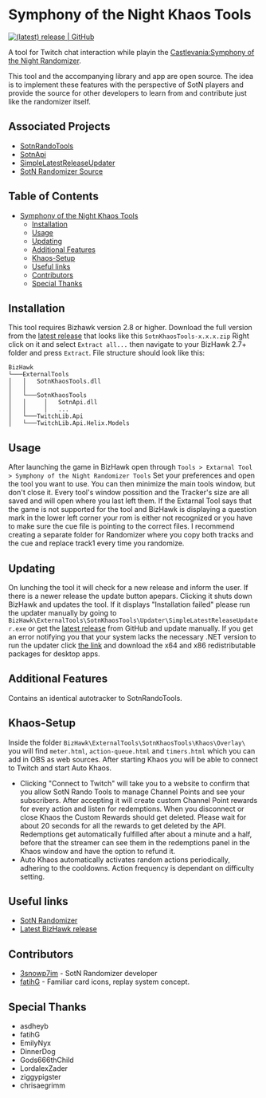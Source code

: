# Symphony of the Night Khaos Tools

[![(latest) release | GitHub](https://img.shields.io/github/release/TalicZealot/SotnKhaosTools.svg?logo=github&logoColor=333333&style=popout)](https://github.com/TalicZealot/SotnKhaosTools/releases/latest)

A tool for Twitch chat interaction while playin the [Castlevania:Symphony of the Night Randomizer](https://sotn.io).

This tool and the accompanying library and app are open source. The idea is to implement these features with the perspective of SotN players and provide the source for other developers to learn from and contribute just like the randomizer itself.

## Associated Projects
* [SotnRandoTools](https://github.com/TalicZealot/SotnRandoTools)
* [SotnApi](https://github.com/TalicZealot/SotnApi)
* [SimpleLatestReleaseUpdater](https://github.com/TalicZealot/SimpleLatestReleaseUpdater)
* [SotN Randomizer Source](https://github.com/3snowp7im/SotN-Randomizer)

## Table of Contents

- [Symphony of the Night Khaos Tools](#symphony-of-the-night-khaos-tools)
  - [Installation](#installation)
  - [Usage](#usage)
  - [Updating](#updating)
  - [Additional Features](#Additional-Features)
  - [Khaos-Setup](#Khaos-Setup)
  - [Useful links](#useful-links)
  - [Contributors](#contributors)
  - [Special Thanks](#special-thanks)

## Installation
This tool requires Bizhawk version 2.8 or higher.
Download the full version from the [latest release](https://github.com/TalicZealot/SotnKhaosTools/releases/latest) that looks like this `SotnKhaosTools-x.x.x.zip`
Right click on it and select `Extract all...` then navigate to your BizHawk 2.7+ folder and press `Extract`.
File structure should look like this:
```
BizHawk
└───ExternalTools
│   │   SotnKhaosTools.dll
│   │
│   └───SotnKhaosTools
│   │     │   SotnApi.dll
│   │     │   ...
│   └───TwitchLib.Api
│   └───TwitchLib.Api.Helix.Models
```

## Usage
After launching the game in BizHawk open through ```Tools > Extarnal Tool > Symphony of the Night Randomizer Tools```
Set your preferences and open the tool you want to use. You can then minimize the main tools window, but don't close it.
Every tool's window possition and the Tracker's size are all saved and will open where you last left them.
If the Extarnal Tool says that the game is not supported for the tool and BizHawk is displaying a question mark in the lower left corner your rom is either not recognized or you have to make sure the cue file is pointing to the correct files. I recommend creating a separate folder for Randomizer where you copy both tracks and the cue and replace track1 every time you randomize.

## Updating
On lunching the tool it will check for a new release and inform the user. If there is a newer release the update button apepars. Clicking it shuts down BizHawk and updates the tool. If it displays "Installation failed" please run the updater manually by going to ```BizHawk\ExternalTools\SotnKhaosTools\Updater\SimpleLatestReleaseUpdater.exe``` or get the [latest release](https://github.com/TalicZealot/SotnKhaosTools/releases/latest) from GitHub and update manually. If you get an error notifying you that your system lacks the necessary .NET version to run the updater click [the link](https://dotnet.microsoft.com/download/dotnet/5.0/runtime?utm_source=getdotnetcore&utm_medium=referral) and download the x64 and x86 redistributable packages for desktop apps.

## Additional Features
Contains an identical autotracker to SotnRandoTools.

## Khaos-Setup
Inside the folder ```BizHawk\ExternalTools\SotnKhaosTools\Khaos\Overlay\``` you will find ```meter.html```, ```action-queue.html``` and ```timers.html``` which you can add in OBS as web sources.
After starting Khaos you will be able to connect to Twitch and start Auto Khaos.
* Clicking "Connect to Twitch" will take you to a website to confirm that you allow SotN Rando Tools to manage Channel Points and see your subscribers. After accepting it will create custom Channel Point rewards for every action and listen for redemptions. When you disconnect or close Khaos the Custom Rewards should get deleted. Please wait for about 20 seconds for all the rewards to get deleted by the API. Redemptions get automatically fulfilled after about a minute and a half, before that the streamer can see them in the redemptions panel in the Khaos window and have the option to refund it.
* Auto Khaos automatically activates random actions periodically, adhering to the cooldowns. Action frequency is dependant on difficulty setting.

## Useful links
* [SotN Randomizer](https://sotn.io)
* [Latest BizHawk release](https://github.com/TASVideos/BizHawk/releases/latest)

## Contributors
* [3snowp7im](https://github.com/3snowp7im) - SotN Randomizer developer
* [fatihG](https://twitter.com/fatihG_) - Familiar card icons, replay system concept.

## Special Thanks
* asdheyb
* fatihG
* EmilyNyx
* DinnerDog
* Gods666thChild
* LordalexZader
* ziggypigster
* chrisaegrimm